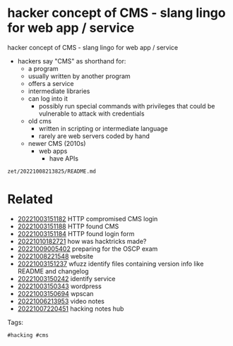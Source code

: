 # hacker concept of CMS - slang lingo for web app / service

hacker concept of CMS - slang lingo for web app / service

- hackers say "CMS" as shorthand for:
  - a program
  - usually written by another program
  - offers a service
  - intermediate libraries
  - can log into it
    - possibly run special commands with privileges that could be vulnerable to attack with credentials
  - old cms
    - written in scripting or intermediate language
    - rarely are web servers coded by hand
  - newer CMS (2010s)
    - web apps
      - have APIs

` zet/20221008213825/README.md `

# Related

- [20221003151182](/zet/20221003151182/README.md) HTTP compromised CMS login
- [20221003151188](/zet/20221003151188/README.md) HTTP found CMS
- [20221003151184](/zet/20221003151184/README.md) HTTP found login form
- [20221010182721](/zet/20221010182721/README.md) how was hacktricks made?
- [20221009005402](/zet/20221009005402/README.md) preparing for the OSCP exam
- [20221008221548](/zet/20221008221548/README.md) website
- [20221003151237](/zet/20221003151237/README.md) wfuzz identify files containing version info like README and changelog
- [20221003150242](/zet/20221003150242/README.md) identify service
- [20221003150343](/zet/20221003150343/README.md) wordpress
- [20221003150694](/zet/20221003150694/README.md) wpscan
- [20221006213953](/zet/20221006213953/README.md) video notes
- [20221007220451](/zet/20221007220451/README.md) hacking notes hub

Tags:

    #hacking #cms
